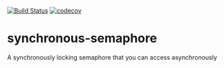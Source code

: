 [![Build Status](https://travis-ci.org/scull7/synchronous-semaphore.svg?branch=master)](https://travis-ci.org/scull7/synchronous-semaphore)
[![codecov](https://codecov.io/gh/scull7/synchronous-semaphore/branch/master/graph/badge.svg)](https://codecov.io/gh/scull7/synchronous-semaphore)


# synchronous-semaphore
A synchronously locking semaphore that you can access asynchronously

